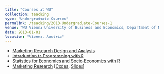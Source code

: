 ```yaml
---
title: "Courses at WU"
collection: teaching
type: "Undergraduate Courses"
permalink: /teaching/2013-Undergraduate-Courses-1
venue: "WU Vienna University of Business and Economics, Department of Marketing"
date: 2013-01-01
location: "Vienna, Austria"
---
```


* [Marketing Research Design and Analysis](https://learn.wu.ac.at/vvz/17s/5308)
* [Introduction to Programming with R](https://learn.wu.ac.at/vvz/17s/5308)
* [Statistics for Economics and Socio-Economics with R](https://learn.wu.ac.at/vvz/16s/4992)
* [Marketing Research](https://learn.wu.ac.at/vvz/17w/0063) [[Codes](https://github.com/kagruber2412/Marketing_Research), [Slides](https://github.com/kagruber2412/Marketing_Research/tree/master/Slides)]


<!--
During my Phd time at WU Vienna University of Business and Economics, I also had quite some teaching duties: I designed and provided several courses on statistical analysis and statistical programming in the marketing [master](https://www.wu.ac.at/en/marketing/teaching/master-program/) and [bachelor](https://www.wu.ac.at/en/marketing/teaching/sbwls/) specialisations.
<p style="margin:0;line-height:0;height:0"></p>
The full list of courses can be found below. Syllabi and course descriptions can be accessed via the embedded links.
-->

